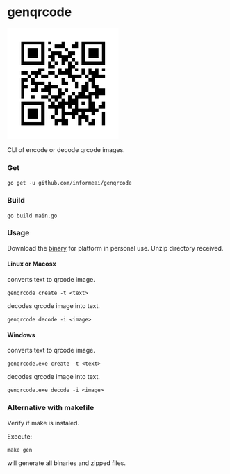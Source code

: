 # genqrcode
![qrcode](./images/qr.png)

CLI of encode or decode qrcode images.
### Get
```
go get -u github.com/informeai/genqrcode
```
### Build
```
go build main.go
```
### Usage
Download the [binary](https://github.com/informeai/genqrcode/releases/tag/v0.1.1) for platform in personal use.
Unzip directory received.
#### Linux or Macosx
converts text to qrcode image.
```
genqrcode create -t <text>
```
decodes qrcode image into text.
```
genqrcode decode -i <image>
```
#### Windows
converts text to qrcode image.
```
genqrcode.exe create -t <text>
```
decodes qrcode image into text.
```
genqrcode.exe decode -i <image>
```
### Alternative with makefile
Verify if make is instaled.

Execute:
```
make gen
```
will generate all binaries and zipped files.
